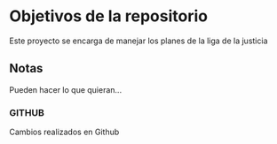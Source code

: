 # Objetivos de la repositorio

Este proyecto se encarga de manejar los planes de la liga de la justicia


## Notas
Pueden hacer lo que quieran...

### GITHUB
Cambios realizados en Github
